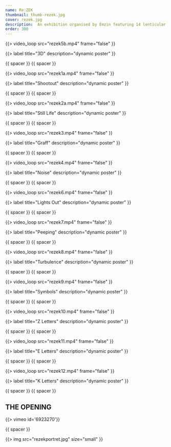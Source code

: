 ```yaml
---
name: Re:ZEK
thumbnail: thumb-rezek.jpg
cover: rezek.jpg
description:  An exhibition organised by Emzin featuring 14 lenticular posters — <i>Avla Gallery, NLB Bank, Ljubljana / 2009</i>
order: 300
---
```




{{> video_loop src="rezek5b.mp4" frame="false" }}

{{> label title="3D" description="dynamic poster" }}

{{ spacer }} {{ spacer }}

{{> video_loop src="rezek1a.mp4" frame="false" }}

{{> label title="Shootout" description="dynamic poster" }}

{{ spacer }} {{ spacer }}

{{> video_loop src="rezek2a.mp4" frame="false" }}

{{> label title="Still Life" description="dynamic poster" }}

{{ spacer }} {{ spacer }}

{{> video_loop src="rezek3.mp4" frame="false" }}

{{> label title="Graff" description="dynamic poster" }}

{{ spacer }} {{ spacer }}

{{> video_loop src="rezek4.mp4" frame="false" }}

{{> label title="Noise" description="dynamic poster" }}

{{ spacer }} {{ spacer }}

{{> video_loop src="rezek6.mp4" frame="false" }}

{{> label title="Lights Out" description="dynamic poster" }}

{{ spacer }} {{ spacer }}

{{> video_loop src="rezek7.mp4" frame="false" }}

{{> label title="Peeping" description="dynamic poster" }}

{{ spacer }} {{ spacer }}

{{> video_loop src="rezek8.mp4" frame="false" }}

{{> label title="Turbulence" description="dynamic poster" }}

{{ spacer }} {{ spacer }}

{{> video_loop src="rezek9.mp4" frame="false" }}

{{> label title="Symbols" description="dynamic poster" }}

{{ spacer }} {{ spacer }}

{{> video_loop src="rezek10.mp4" frame="false" }}

{{> label title="Z Letters" description="dynamic poster" }}

{{ spacer }} {{ spacer }}

{{> video_loop src="rezek11.mp4" frame="false" }}

{{> label title="E Letters" description="dynamic poster" }}

{{ spacer }} {{ spacer }}

{{> video_loop src="rezek12.mp4" frame="false" }}

{{> label title="K Letters" description="dynamic poster" }}

<!--
{{# embed }}<video class="embed-video" id="embed-video" poster="https://thumbs.gfycat.com/DefensivePlainAmazonparrot-poster.jpg" autoplay="" muted="" loop=""><source id="webmSource" src="https://zippy.gfycat.com/DefensivePlainAmazonparrot.webm" type="video/webm"><source id="mp4Source" src="https://fat.gfycat.com/DefensivePlainAmazonparrot.mp4" type="video/mp4"><img title="Sorry, your browser doesn't support HTML5 video." src="https://thumbs.gfycat.com/DefensivePlainAmazonparrot-poster.jpg"></video>{{/ embed }}

{{# embed }}<video class="embed-video" id="embed-video" poster="https://thumbs.gfycat.com/ClearObviousAsiantrumpetfish-poster.jpg" autoplay="" muted="" loop=""><source id="webmSource" src="https://zippy.gfycat.com/ClearObviousAsiantrumpetfish.webm" type="video/webm"><source id="mp4Source" src="https://fat.gfycat.com/ClearObviousAsiantrumpetfish.mp4" type="video/mp4"><img title="Sorry, your browser doesn't support HTML5 video." src="https://thumbs.gfycat.com/ClearObviousAsiantrumpetfish-poster.jpg"></video>{{/ embed }}

{{# embed }}<video class="embed-video" id="embed-video" poster="https://thumbs.gfycat.com/EnchantingEmptyBushbaby-poster.jpg" autoplay="" muted="" loop=""><source id="webmSource" src="https://zippy.gfycat.com/EnchantingEmptyBushbaby.webm" type="video/webm"><source id="mp4Source" src="https://fat.gfycat.com/EnchantingEmptyBushbaby.mp4" type="video/mp4"><img title="Sorry, your browser doesn't support HTML5 video." src="https://thumbs.gfycat.com/EnchantingEmptyBushbaby-poster.jpg"></video>{{/ embed }}

{{# embed }}<video class="embed-video" id="embed-video" poster="https://thumbs.gfycat.com/OldCrispGodwit-poster.jpg" autoplay="" muted="" loop=""><source id="webmSource" src="https://zippy.gfycat.com/OldCrispGodwit.webm" type="video/webm"><source id="mp4Source" src="https://fat.gfycat.com/OldCrispGodwit.mp4" type="video/mp4"><img title="Sorry, your browser doesn't support HTML5 video." src="https://thumbs.gfycat.com/OldCrispGodwit-poster.jpg"></video>{{/ embed }}

{{# embed }}<video class="embed-video" id="embed-video" poster="https://thumbs.gfycat.com/HospitableWaryAnchovy-poster.jpg" autoplay="" muted="" loop=""><source id="webmSource" src="https://zippy.gfycat.com/HospitableWaryAnchovy.webm" type="video/webm"><source id="mp4Source" src="https://fat.gfycat.com/HospitableWaryAnchovy.mp4" type="video/mp4"><img title="Sorry, your browser doesn't support HTML5 video." src="https://thumbs.gfycat.com/HospitableWaryAnchovy-poster.jpg"></video>{{/ embed }}

{{# embed }}<video class="embed-video" id="embed-video" poster="https://thumbs.gfycat.com/InformalPassionateGerenuk-poster.jpg" autoplay="" muted="" loop=""><source id="webmSource" src="https://zippy.gfycat.com/InformalPassionateGerenuk.webm" type="video/webm"><source id="mp4Source" src="https://fat.gfycat.com/InformalPassionateGerenuk.mp4" type="video/mp4"><img title="Sorry, your browser doesn't support HTML5 video." src="https://thumbs.gfycat.com/InformalPassionateGerenuk-poster.jpg"></video>{{/ embed }}

{{# embed }}<video class="embed-video" id="embed-video" poster="https://thumbs.gfycat.com/CommonDismalAnophelesmosquito-poster.jpg" autoplay="" muted="" loop=""><source id="webmSource" src="https://zippy.gfycat.com/CommonDismalAnophelesmosquito.webm" type="video/webm"><source id="mp4Source" src="https://fat.gfycat.com/CommonDismalAnophelesmosquito.mp4" type="video/mp4"><img title="Sorry, your browser doesn't support HTML5 video." src="https://thumbs.gfycat.com/CommonDismalAnophelesmosquito-poster.jpg"></video>{{/ embed }}

{{# embed }}<video class="embed-video" id="embed-video" poster="https://thumbs.gfycat.com/HatefulHeartfeltAmericanblackvulture-poster.jpg" autoplay="" muted="" loop=""><source id="webmSource" src="https://zippy.gfycat.com/HatefulHeartfeltAmericanblackvulture.webm" type="video/webm"><source id="mp4Source" src="https://fat.gfycat.com/HatefulHeartfeltAmericanblackvulture.mp4" type="video/mp4"><img title="Sorry, your browser doesn't support HTML5 video." src="https://thumbs.gfycat.com/HatefulHeartfeltAmericanblackvulture-poster.jpg"></video>{{/ embed }}

{{# embed }}<video class="embed-video" id="embed-video" poster="https://thumbs.gfycat.com/SlimFrailAndeancat-poster.jpg" autoplay="" muted="" loop=""><source id="webmSource" src="https://zippy.gfycat.com/SlimFrailAndeancat.webm" type="video/webm"><source id="mp4Source" src="https://fat.gfycat.com/SlimFrailAndeancat.mp4" type="video/mp4"><img title="Sorry, your browser doesn't support HTML5 video." src="https://thumbs.gfycat.com/SlimFrailAndeancat-poster.jpg"></video>{{/ embed }}

-->

{{ spacer }} {{ spacer }}

## THE OPENING

{{> vimeo id='6923270'}}

{{ spacer }}

{{> img src="rezekportret.jpg" size="small" }}